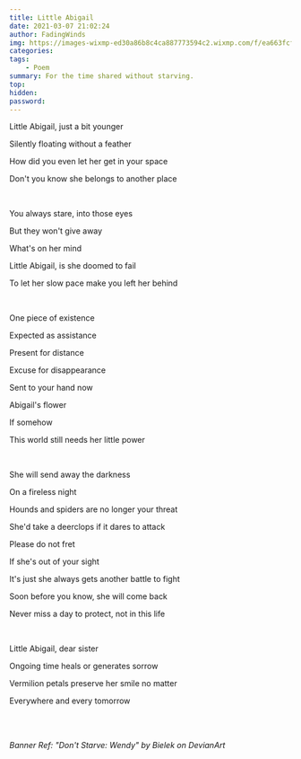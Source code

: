 ```yaml
---
title: Little Abigail
date: 2021-03-07 21:02:24
author: FadingWinds
img: https://images-wixmp-ed30a86b8c4ca887773594c2.wixmp.com/f/ea663fcf-9a39-4a2d-835f-3a0272c58694/d79fyqk-2db313a9-5e8c-4c0b-a5ac-96481fd64977.jpg?token=eyJ0eXAiOiJKV1QiLCJhbGciOiJIUzI1NiJ9.eyJzdWIiOiJ1cm46YXBwOiIsImlzcyI6InVybjphcHA6Iiwib2JqIjpbW3sicGF0aCI6IlwvZlwvZWE2NjNmY2YtOWEzOS00YTJkLTgzNWYtM2EwMjcyYzU4Njk0XC9kNzlmeXFrLTJkYjMxM2E5LTVlOGMtNGMwYi1hNWFjLTk2NDgxZmQ2NDk3Ny5qcGcifV1dLCJhdWQiOlsidXJuOnNlcnZpY2U6ZmlsZS5kb3dubG9hZCJdfQ.c1fxH1HkOp3kRcxxOubXPIB0W8Q5FL-1aC8SccPtd-o
categories:
tags:
	- Poem
summary: For the time shared without starving.
top:
hidden:
password:
---
```


Little Abigail, just a bit younger

Silently floating without a feather

How did you even let her get in your space

Don't you know she belongs to another place

<br>

You always stare, into those eyes

But they won't give away

What's on her mind

Little Abigail, is she doomed to fail

To let her slow pace make you left her behind

<br>

One piece of existence

Expected as assistance

Present for distance

Excuse for disappearance

Sent to your hand now

Abigail's flower

If somehow

This world still needs her little power

<br>

She will send away the darkness

On a fireless night

Hounds and spiders are no longer your threat 

She'd take a deerclops if it dares to attack

Please do not fret

If she's out of your sight

It's just she always gets another battle to fight

Soon before you know, she will come back

Never miss a day to protect, not in this life

<br>

Little Abigail, dear sister

Ongoing time heals or generates sorrow

Vermilion petals preserve her smile no matter

Everywhere and every tomorrow

<br>
<br>

*Banner Ref: "Don't Starve: Wendy" by Bielek on DevianArt*